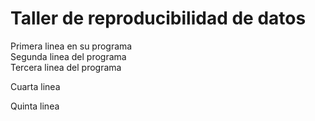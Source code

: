 # Taller de reproducibilidad de datos  

Primera linea en su programa  
Segunda linea del programa  
Tercera linea del programa  

Cuarta linea  

Quinta linea  